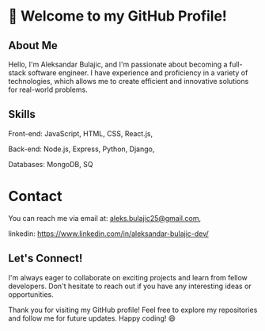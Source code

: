  # 👋 Welcome to my GitHub Profile!
## About Me
Hello, I'm Aleksandar Bulajic, and I'm passionate about becoming a full-stack software engineer. I have experience and proficiency in a variety of technologies, which allows me to create efficient and innovative solutions for real-world problems.

## Skills
Front-end: JavaScript, HTML, CSS, React.js,

Back-end: Node.js, Express, Python, Django,

Databases: MongoDB, SQ


# Contact
 You can reach me via email at: aleks.bulajic25@gmail.com,
 
 linkedin: https://www.linkedin.com/in/aleksandar-bulajic-dev/ 
 

## Let's Connect!
I'm always eager to collaborate on exciting projects and learn from fellow developers. Don't hesitate to reach out if you have any interesting ideas or opportunities.

Thank you for visiting my GitHub profile! Feel free to explore my repositories and follow me for future updates. Happy coding! 😄

